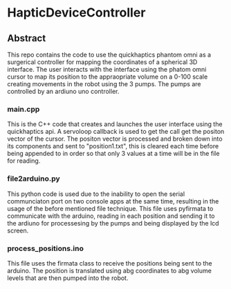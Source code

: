 # HapticDeviceController #


## Abstract ##
This repo contains the code to use the quickhaptics phantom omni as a surgerical controller for mapping the coordinates of a spherical 3D interface. The user interacts with the interface using the phatom omni cursor to map its position to the appraopriate volume on a 0-100 scale creating movements in the robot using the 3 pumps. The pumps are controlled by an ardiuno uno controller. 

### main.cpp 

This is the C++ code that creates and launches the user interface using the quickhaptics api. A servoloop callback is used to get the call get the positon vector of the cursor. The positon vector is processed and broken down into its components and sent to "position1.txt", this is cleared each time before being appended to in order so that only 3 values at a time will be in the file for reading.

### file2arduino.py

This python code is used due to the inability to open the serial communciaton port on two console apps at the same time, resulting in the usage of the before mentioned file technique. This file uses pyfirmata to communicate with the arduino, reading in each position and sending it to the ardiuno for processesing by the pumps and being displayed by the lcd screen. 

### process_positions.ino

This file uses the firmata class to receive the positions being sent to the arduino. The position is translated using abg coordinates to abg volume levels that are then pumped into the robot.
